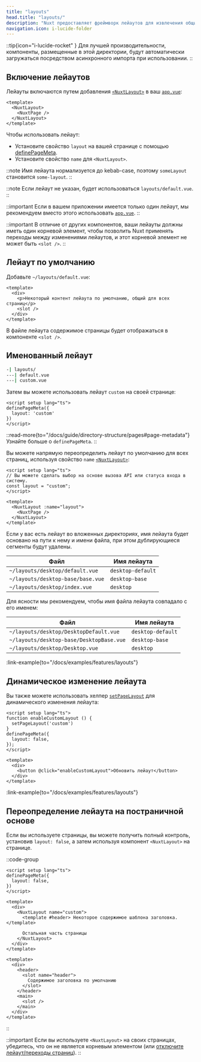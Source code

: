 ```yaml
---
title: "layouts"
head.title: "layouts/"
description: "Nuxt предоставляет фреймворк лейаутов для извлечения общих шаблонов UI в повторно используемые лейауты."
navigation.icon: i-lucide-folder
---
```


::tip{icon="i-lucide-rocket" }
Для лучшей производительности, компоненты, размещенные в этой директории, будут автоматически загружаться посредством асинхронного импорта при использовании.
::

## Включение лейаутов

Лейауты включаются путем добавления [`<NuxtLayout>`](/docs/api/components/nuxt-layout) в ваш [`app.vue`](/docs/guide/directory-structure/app):

```vue [app.vue]
<template>
  <NuxtLayout>
    <NuxtPage />
  </NuxtLayout>
</template>
```

Чтобы использовать лейаут:
- Установите свойство `layout` на вашей странице с помощью [definePageMeta](/docs/api/utils/define-page-meta).
- Установите свойство `name` для `<NuxtLayout>`.

::note
Имя лейаута нормализуется до kebab-case, поэтому `someLayout` становится `some-layout`.
::

::note
Если лейаут не указан, будет использоваться `layouts/default.vue`.
::

::important
Если в вашем приложении имеется только один лейаут, мы рекомендуем вместо этого использовать [`app.vue`](/docs/guide/directory-structure/app).
::

::important
В отличие от других компонентов, ваши лейауты должны иметь один корневой элемент, чтобы позволить Nuxt применять переходы между изменениями лейаутов, и этот корневой элемент не может быть `<slot />`.
::

## Лейаут по умолчанию

Добавьте `~/layouts/default.vue`:

```vue [layouts/default.vue]
<template>
  <div>
    <p>Некоторый контент лейаута по умолчанию, общий для всех страниц</p>
    <slot />
  </div>
</template>
```

В файле лейаута содержимое страницы будет отображаться в компоненте `<slot />`.

## Именованный лейаут

```bash [Структура директории]
-| layouts/
---| default.vue
---| custom.vue
```

Затем вы можете использовать лейаут `custom` на своей странице:

```vue twoslash [pages/about.vue]
<script setup lang="ts">
definePageMeta({
  layout: 'custom'
})
</script>
```

::read-more{to="/docs/guide/directory-structure/pages#page-metadata"}
Узнайте больше о `definePageMeta`.
::

Вы можете напрямую переопределить лейаут по умолчанию для всех страниц, используя свойство `name` [`<NuxtLayout>`](/docs/api/components/nuxt-layout):

```vue [app.vue]
<script setup lang="ts">
// Вы можете сделать выбор на основе вызова API или статуса входа в систему.
const layout = "custom";
</script>

<template>
  <NuxtLayout :name="layout">
    <NuxtPage />
  </NuxtLayout>
</template>
```

Если у вас есть лейаут во вложенных директориях, имя лейаута будет основано на пути к нему и имени файла, при этом дублирующиеся сегменты будут удалены.

Файл | Имя лейаута
-- | --
`~/layouts/desktop/default.vue` | `desktop-default`
`~/layouts/desktop-base/base.vue` | `desktop-base`
`~/layouts/desktop/index.vue` | `desktop`

Для ясности мы рекомендуем, чтобы имя файла лейаута совпадало с его именем:

Файл | Имя лейаута
-- | --
`~/layouts/desktop/DesktopDefault.vue` | `desktop-default`
`~/layouts/desktop-base/DesktopBase.vue` | `desktop-base`
`~/layouts/desktop/Desktop.vue` | `desktop`

:link-example{to="/docs/examples/features/layouts"}

## Динамическое изменение лейаута

Вы также можете использовать хелпер [`setPageLayout`](/docs/api/utils/set-page-layout) для динамического изменения лейаута:

```vue twoslash
<script setup lang="ts">
function enableCustomLayout () {
  setPageLayout('custom')
}
definePageMeta({
  layout: false,
});
</script>

<template>
  <div>
    <button @click="enableCustomLayout">Обновить лейаут</button>
  </div>
</template>
```

:link-example{to="/docs/examples/features/layouts"}

## Переопределение лейаута на постраничной основе

Если вы используете страницы, вы можете получить полный контроль, установив `layout: false`, а затем используя компонент `<NuxtLayout>` на странице.

::code-group

```vue [pages/index.vue]
<script setup lang="ts">
definePageMeta({
  layout: false,
})
</script>

<template>
  <div>
    <NuxtLayout name="custom">
      <template #header> Некоторое содержимое шаблона заголовка. </template>

      Остальная часть страницы
    </NuxtLayout>
  </div>
</template>
```

```vue [layouts/custom.vue]
<template>
  <div>
    <header>
      <slot name="header">
        Содержимое заголовка по умолчанию
      </slot>
    </header>
    <main>
      <slot />
    </main>
  </div>
</template>
```

::

::important
Если вы используете `<NuxtLayout>` на своих страницах, убедитесь, что он не является корневым элементом (или [отключите лейаут/переходы страниц](/docs/getting-started/transitions#disable-transitions)).
::
